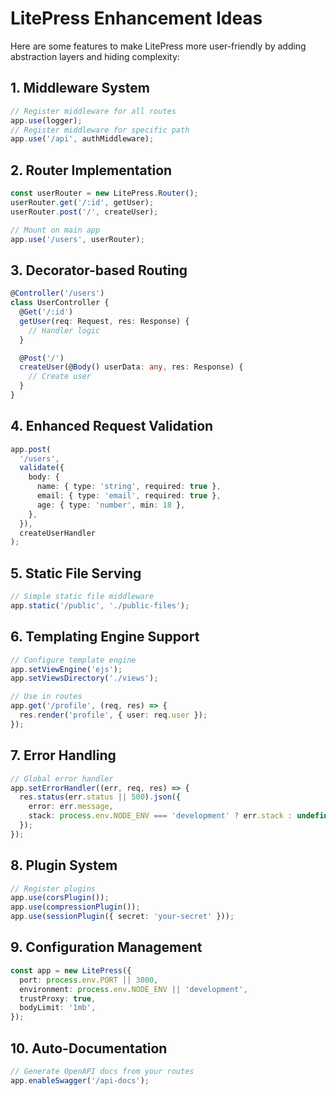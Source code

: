 # LitePress Enhancement Ideas

Here are some features to make LitePress more user-friendly by adding abstraction layers and hiding complexity:

## 1. Middleware System

```typescript
// Register middleware for all routes
app.use(logger);
// Register middleware for specific path
app.use('/api', authMiddleware);
```

## 2. Router Implementation

```typescript
const userRouter = new LitePress.Router();
userRouter.get('/:id', getUser);
userRouter.post('/', createUser);

// Mount on main app
app.use('/users', userRouter);
```

## 3. Decorator-based Routing

```typescript
@Controller('/users')
class UserController {
  @Get('/:id')
  getUser(req: Request, res: Response) {
    // Handler logic
  }

  @Post('/')
  createUser(@Body() userData: any, res: Response) {
    // Create user
  }
}
```

## 4. Enhanced Request Validation

```typescript
app.post(
  '/users',
  validate({
    body: {
      name: { type: 'string', required: true },
      email: { type: 'email', required: true },
      age: { type: 'number', min: 18 },
    },
  }),
  createUserHandler
);
```

## 5. Static File Serving

```typescript
// Simple static file middleware
app.static('/public', './public-files');
```

## 6. Templating Engine Support

```typescript
// Configure template engine
app.setViewEngine('ejs');
app.setViewsDirectory('./views');

// Use in routes
app.get('/profile', (req, res) => {
  res.render('profile', { user: req.user });
});
```

## 7. Error Handling

```typescript
// Global error handler
app.setErrorHandler((err, req, res) => {
  res.status(err.status || 500).json({
    error: err.message,
    stack: process.env.NODE_ENV === 'development' ? err.stack : undefined,
  });
});
```

## 8. Plugin System

```typescript
// Register plugins
app.use(corsPlugin());
app.use(compressionPlugin());
app.use(sessionPlugin({ secret: 'your-secret' }));
```

## 9. Configuration Management

```typescript
const app = new LitePress({
  port: process.env.PORT || 3000,
  environment: process.env.NODE_ENV || 'development',
  trustProxy: true,
  bodyLimit: '1mb',
});
```

## 10. Auto-Documentation

```typescript
// Generate OpenAPI docs from your routes
app.enableSwagger('/api-docs');
```
